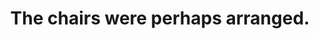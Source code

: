 ---
image_path: /images/hidinginplainsight.jpg
title: The chairs were perhaps arranged.
weight: 5
---